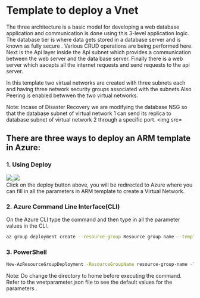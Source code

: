 # Template to deploy a Vnet


The three   architecture  is a basic model for developing a web database application and communication is done using this 3-level application logic.
The  database tier is  where data gets stored in a database server and is known as fully secure . Various CRUD operations are being performed here. Next is the Api layer inside the Api subnet which provides a communication between the web server and the data base server. Finally there is a web server which aacepts all the internet requests and send requests to the api server.

In this template  two virtual networks are created  with three subnets each and having three network security groups associated with the subnets.Also  Peering is enabled betwwen the two virtual networks.

Note: Incase of Disaster Recovery we are modifying the database NSG so that the database subnet of virtual network 1 can send its replica to database subnet of virtual network 2 through a specific port.
<img src=

## There are three ways to deploy an ARM template in Azure:
### 1. Using Deploy

<a href="https://portal.azure.com/#create/Microsoft.Template/uri/https%3A%2F%2Fraw.githubusercontent.com%2Fdevyanshi-t%2FAzureResourceTemplate%2Fmaster%2FNestedTemplate%2Fmaster.json"  target="_blank">
<img src="http://azuredeploy.net/deploybutton.png"/> 
</a>
<a href="http://armviz.io/#/?load=https%3A%2F%2Fraw.githubusercontent.com%2FAzure%2Fazure-quickstart-templates%2Fmaster%2F101-AAD-DomainServices%2Fazuredeploy.json" target="_blank">
<img src="http://armviz.io/visualizebutton.png"/> 
</a></br>
Click on the deploy button above, you will be redirected  to Azure where you can fill in all the parameters in ARM template to create a Virtual Network.<br/>

### 2. Azure Command Line Interface(CLI)

On the Azure CLI type the command  and then type in all the parameter values in the CLI. 
```bash
az group deployment create --resource-group Resource group name --template-file file name
```
### 3. PowerShell 

```bash 
New-AzResourceGroupDeployment -ResourceGroupName resource-group-name -TemplateFile path-to-template 
```
Note: Do change the directory to home before executing the command.
<br/>Refer to the vnetparameter.json file to see the default values for the parameters .

